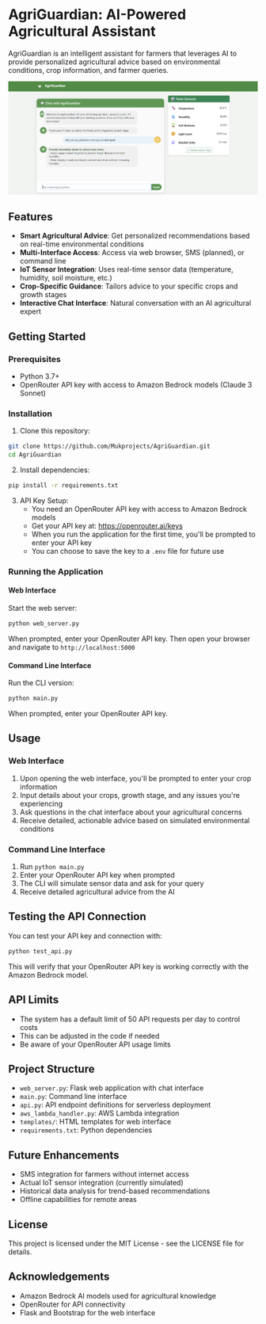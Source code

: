 # AgriGuardian: AI-Powered Agricultural Assistant

AgriGuardian is an intelligent assistant for farmers that leverages AI to provide personalized agricultural advice based on environmental conditions, crop information, and farmer queries.

![Image Alt](https://github.com/Mukprojects/AgriGuardian/blob/3faa04ef52cd90b40d88a1be60cc05c50e7aaa6d/Website.png)

## Features

- **Smart Agricultural Advice**: Get personalized recommendations based on real-time environmental conditions
- **Multi-Interface Access**: Access via web browser, SMS (planned), or command line
- **IoT Sensor Integration**: Uses real-time sensor data (temperature, humidity, soil moisture, etc.)
- **Crop-Specific Guidance**: Tailors advice to your specific crops and growth stages
- **Interactive Chat Interface**: Natural conversation with an AI agricultural expert

## Getting Started

### Prerequisites

- Python 3.7+
- OpenRouter API key with access to Amazon Bedrock models (Claude 3 Sonnet)

### Installation

1. Clone this repository:
```bash
git clone https://github.com/Mukprojects/AgriGuardian.git
cd AgriGuardian
```

2. Install dependencies:
```bash
pip install -r requirements.txt
```

3. API Key Setup:
   - You need an OpenRouter API key with access to Amazon Bedrock models
   - Get your API key at: https://openrouter.ai/keys
   - When you run the application for the first time, you'll be prompted to enter your API key
   - You can choose to save the key to a `.env` file for future use

### Running the Application

#### Web Interface

Start the web server:
```bash
python web_server.py
```

When prompted, enter your OpenRouter API key. Then open your browser and navigate to `http://localhost:5000`

#### Command Line Interface

Run the CLI version:
```bash
python main.py
```

When prompted, enter your OpenRouter API key.

## Usage

### Web Interface

1. Upon opening the web interface, you'll be prompted to enter your crop information
2. Input details about your crops, growth stage, and any issues you're experiencing
3. Ask questions in the chat interface about your agricultural concerns
4. Receive detailed, actionable advice based on simulated environmental conditions

### Command Line Interface

1. Run `python main.py`
2. Enter your OpenRouter API key when prompted
3. The CLI will simulate sensor data and ask for your query
4. Receive detailed agricultural advice from the AI

## Testing the API Connection

You can test your API key and connection with:
```bash
python test_api.py
```

This will verify that your OpenRouter API key is working correctly with the Amazon Bedrock model.

## API Limits

- The system has a default limit of 50 API requests per day to control costs
- This can be adjusted in the code if needed
- Be aware of your OpenRouter API usage limits

## Project Structure

- `web_server.py`: Flask web application with chat interface
- `main.py`: Command line interface
- `api.py`: API endpoint definitions for serverless deployment
- `aws_lambda_handler.py`: AWS Lambda integration
- `templates/`: HTML templates for web interface
- `requirements.txt`: Python dependencies

## Future Enhancements

- SMS integration for farmers without internet access
- Actual IoT sensor integration (currently simulated)
- Historical data analysis for trend-based recommendations
- Offline capabilities for remote areas

## License

This project is licensed under the MIT License - see the LICENSE file for details.

## Acknowledgements

- Amazon Bedrock AI models used for agricultural knowledge
- OpenRouter for API connectivity
- Flask and Bootstrap for the web interface 
